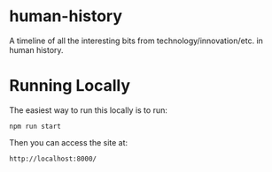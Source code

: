 # human-history
A timeline of all the interesting bits from technology/innovation/etc. in human history.

# Running Locally

The easiest way to run this locally is to run:

`npm run start`

Then you can access the site at:

`http://localhost:8000/`
